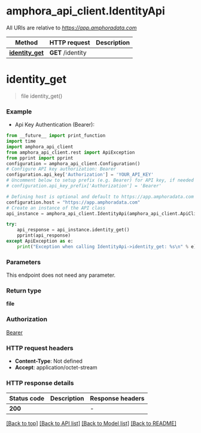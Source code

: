 # amphora_api_client.IdentityApi

All URIs are relative to *https://app.amphoradata.com*

Method | HTTP request | Description
------------- | ------------- | -------------
[**identity_get**](IdentityApi.md#identity_get) | **GET** /identity | 


# **identity_get**
> file identity_get()



### Example

* Api Key Authentication (Bearer):
```python
from __future__ import print_function
import time
import amphora_api_client
from amphora_api_client.rest import ApiException
from pprint import pprint
configuration = amphora_api_client.Configuration()
# Configure API key authorization: Bearer
configuration.api_key['Authorization'] = 'YOUR_API_KEY'
# Uncomment below to setup prefix (e.g. Bearer) for API key, if needed
# configuration.api_key_prefix['Authorization'] = 'Bearer'

# Defining host is optional and default to https://app.amphoradata.com
configuration.host = "https://app.amphoradata.com"
# Create an instance of the API class
api_instance = amphora_api_client.IdentityApi(amphora_api_client.ApiClient(configuration))

try:
    api_response = api_instance.identity_get()
    pprint(api_response)
except ApiException as e:
    print("Exception when calling IdentityApi->identity_get: %s\n" % e)
```

### Parameters
This endpoint does not need any parameter.

### Return type

**file**

### Authorization

[Bearer](../README.md#Bearer)

### HTTP request headers

 - **Content-Type**: Not defined
 - **Accept**: application/octet-stream

### HTTP response details
| Status code | Description | Response headers |
|-------------|-------------|------------------|
**200** |  |  -  |

[[Back to top]](#) [[Back to API list]](../README.md#documentation-for-api-endpoints) [[Back to Model list]](../README.md#documentation-for-models) [[Back to README]](../README.md)

